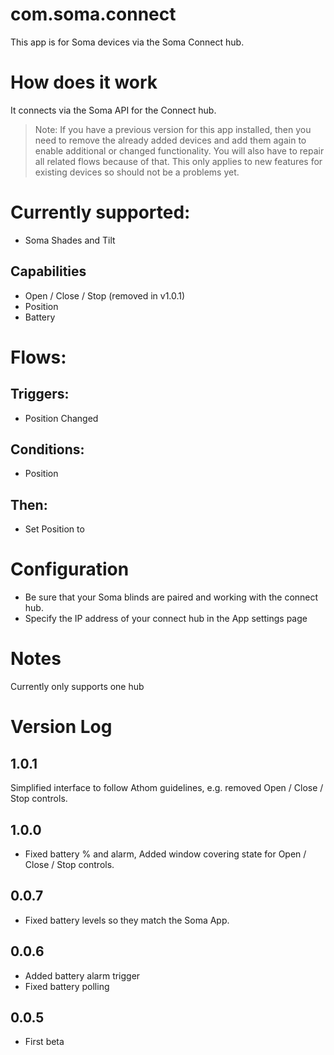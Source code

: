# com.soma.connect

This app is for Soma devices via the Soma Connect hub.

# How does it work
It connects via the Soma API for the Connect hub.

> Note: If you have a previous version for this app installed, then you need to remove the already added devices and add them again to enable additional or changed functionality.
You will also have to repair all related flows because of that. This only applies to new features for existing devices so should not be a problems yet.

# Currently supported:
* Soma Shades and Tilt 

## Capabilities
* Open / Close / Stop (removed in v1.0.1)
* Position
* Battery

# Flows:
## Triggers:
* Position Changed

## Conditions:
* Position

## Then:
* Set Position to

# Configuration
* Be sure that your Soma blinds are paired and working with the connect hub.
* Specify the IP address of your connect hub in the App settings page

# Notes
Currently only supports one hub

# Version Log

## 1.0.1
Simplified interface to follow Athom guidelines, e.g. removed Open / Close / Stop controls.

## 1.0.0
* Fixed battery % and alarm, Added window covering state for Open / Close / Stop controls.

## 0.0.7
* Fixed battery levels so they match the Soma App.

## 0.0.6
* Added battery alarm trigger
* Fixed battery polling

## 0.0.5
* First beta
